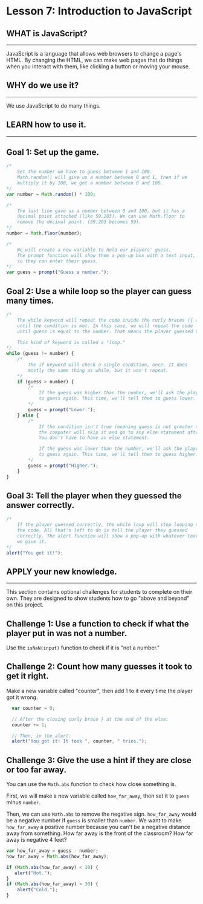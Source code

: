 # Lesson 7: Introduction to JavaScript

## WHAT is JavaScript?
----------------------
JavaScript is a language that allows web browsers to change a page's HTML. By
changing the HTML, we can make web pages that do things when you interact with them,
like clicking a button or moving your mouse.

## WHY do we use it?
--------------------
We use JavaScript to do many things.

## LEARN how to use it.
-----------------------

## Goal 1: Set up the game.
```js
/*
    Set the number we have to guess between 1 and 100.
    Math.random() will give us a number between 0 and 1, then if we
    multiply it by 100, we get a number between 0 and 100.
*/
var number = Math.random() * 100;

/*
    The last line gave us a number between 0 and 100, but it has a
    decimal point attached (like 59.203). We can use Math.floor to
    remove the decimal point. (59.203 becomes 59).
*/
number = Math.floor(number);

/*
    We will create a new variable to hold our players' guess.
    The prompt function will show them a pop-up box with a text input,
    so they can enter their guess.
*/
var guess = prompt("Guess a number.");
```

## Goal 2: Use a while loop so the player can guess many times.

```js
/*
    The while keyword will repeat the code inside the curly braces ({ and })
    until the condition is met. In this case, we will repeat the code
    until guess is equal to the number. That means the player guessed the right number.

    This kind of keyword is called a "loop."
*/
while (guess != number) {
    /*
        The if keyword will check a single condition, once. It does
        mostly the same thing as while, but it won't repeat.
    */
    if (guess > number) {
        /*
            If the guess was higher than the number, we'll ask the player
            to guess again. This time, we'll tell them to guess lower.
        */
        guess = prompt("Lower.");
    } else {
        /*
            If the condition isn't true (meaning guess is not greater than number),
            the computer will skip it and go to any else statement after the if.
            You don't have to have an else statement.

            If the guess was lower than the number, we'll ask the player
            to guess again. This time, we'll tell them to guess higher.
        */
        guess = prompt("Higher.");
    }
}
```

## Goal 3: Tell the player when they guessed the answer correctly.

```js
/*
    If the player guessed correctly, the while loop will stop looping through
    the code. All that's left to do is tell the player they guessed
    correctly. The alert function will show a pop-up with whatever text
    we give it.
*/
alert("You got it!");
```


## APPLY your new knowledge.
----------------------------
This section contains optional challenges for students to complete on their own.
They are designed to show students how to go "above and beyond" on this project.

## Challenge 1: Use a function to check if what the player put in was not a number.

Use the `isNaN(input)` function to check if it is "not a number."

## Challenge 2: Count how many guesses it took to get it right.

Make a new variable called "counter", then add 1 to it every time the player got it wrong.

```js
  var counter = 0;

  // After the closing curly brace } at the end of the else:
  counter += 1;

  // Then, in the alert:
  alert("You got it! It took ", counter, " tries.");
```

## Challenge 3: Give the use a hint if they are close or too far away.

You can use the `Math.abs` function to check how close something is.

First, we will make a new variable called `how_far_away`, then set it to `guess` minus `number`.

Then, we can use `Math.abs` to remove the negative sign. `how_far_away` would be a negative number
if `guess` is smaller than `number`. We want to make `how_far_away` a positive number because
you can't be a negative distance away from something. How far away is the front of the classroom?
How far away is negative 4 feet?

```js
var how_far_away = guess - number;
how_far_away = Math.abs(how_far_away);

if (Math.abs(how_far_away) < 10) {
   alert("Hot.");    
}
if (Math.abs(how_far_away) > 30) {
    alert("Cold.");
}
```

